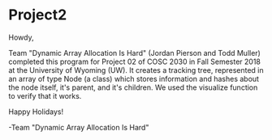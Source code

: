 # Project2

Howdy,

Team "Dynamic Array Allocation Is Hard" (Jordan Pierson and Todd Muller) 
completed this program for Project 02 of COSC 2030 in Fall Semester 2018 at
the University of Wyoming (UW). It creates a tracking tree, represented in 
an array of type Node (a class) which stores information 
and hashes about the node itself, it's parent, and it's children. 
We used the visualize function to verify that it works.

Happy Holidays!

-Team "Dynamic Array Allocation Is Hard"

